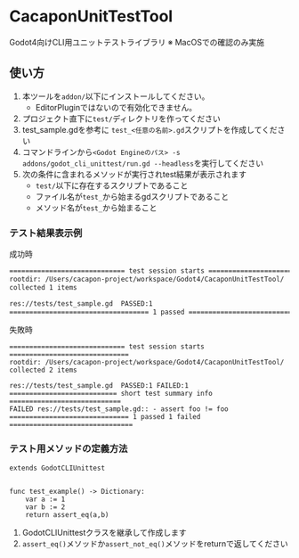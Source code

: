# CacaponUnitTestTool
Godot4向けCLI用ユニットテストライブラリ
※ MacOSでの確認のみ実施　

## 使い方
1. 本ツールを`addon/`以下にインストールしてください。
	- EditorPluginではないので有効化できません。
1. プロジェクト直下に`test/`ディレクトリを作ってください
1. test_sample.gdを参考に `test_<任意の名前>.gd`スクリプトを作成してください
1. コマンドラインから`<Godot Engineのパス> -s addons/godot_cli_unittest/run.gd --headless`を実行してください
1. 次の条件に含まれるメソッドが実行されtest結果が表示されます
	- `test/`以下に存在するスクリプトであること
	- ファイル名が`test_`から始まるgdスクリプトであること
	- メソッド名が`test_`から始まること

### テスト結果表示例

成功時
``` sh
============================= test session starts ==============================
rootdir: /Users/cacapon-project/workspace/Godot4/CacaponUnitTestTool/
collected 1 items

res://tests/test_sample.gd 	PASSED:1
=================================== 1 passed ===================================
```

失敗時
```
============================= test session starts ==============================
rootdir: /Users/cacapon-project/workspace/Godot4/CacaponUnitTestTool/
collected 2 items

res://tests/test_sample.gd 	PASSED:1 FAILED:1
=========================== short test summary info ============================
FAILED res://tests/test_sample.gd:: - assert foo != foo
============================== 1 passed 1 failed ===============================
```

### テスト用メソッドの定義方法
``` gdscript
extends GodotCLIUnittest


func test_example() -> Dictionary:
	var a := 1
	var b := 2
	return assert_eq(a,b)
```

1. GodotCLIUnittestクラスを継承して作成します
2. `assert_eq()`メソッドか`assert_not_eq()`メソッドをreturnで返してください
